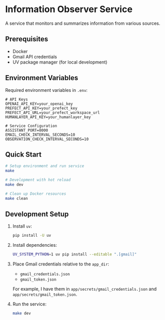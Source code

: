 # Information Observer Service

A service that monitors and summarizes information from various sources.

## Prerequisites

- Docker
- Gmail API credentials
- UV package manager (for local development)

## Environment Variables

Required environment variables in `.env`:

```env
# API Keys
OPENAI_API_KEY=your_openai_key
PREFECT_API_KEY=your_prefect_key
PREFECT_API_URL=your_prefect_workspace_url
HUMANLAYER_API_KEY=your_humanlayer_key

# Service Configuration
ASSISTANT_PORT=8000
EMAIL_CHECK_INTERVAL_SECONDS=10
OBSERVATION_CHECK_INTERVAL_SECONDS=10
```

## Quick Start

```bash
# Setup environment and run service
make

# Development with hot reload
make dev

# Clean up Docker resources
make clean
```

## Development Setup

1. Install `uv`:

   ```bash
   pip install -U uv
   ```

2. Install dependencies:

   ```bash
   UV_SYSTEM_PYTHON=1 uv pip install --editable ".[gmail]"
   ```

3. Place Gmail credentials relative to the `app_dir`:

   - `gmail_credentials.json`
   - `gmail_token.json`

   For example, I have them in `app/secrets/gmail_credentials.json` and `app/secrets/gmail_token.json`.

4. Run the service:

   ```bash
   make dev
   ```
